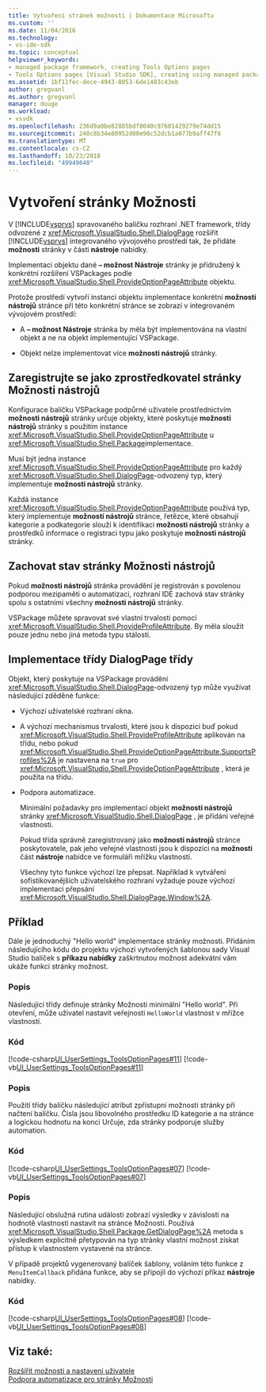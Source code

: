 ```yaml
---
title: Vytvoření stránek možnosti | Dokumentace Microsoftu
ms.custom: ''
ms.date: 11/04/2016
ms.technology:
- vs-ide-sdk
ms.topic: conceptual
helpviewer_keywords:
- managed package framework, creating Tools Options pages
- Tools Options pages [Visual Studio SDK], creating using managed package framework
ms.assetid: 1bf11fec-dece-4943-8053-6de1483c43eb
author: gregvanl
ms.author: gregvanl
manager: douge
ms.workload:
- vssdk
ms.openlocfilehash: 236d9a0be82885bdf8040c97601429279e74dd15
ms.sourcegitcommit: 240c8b34e80952d00e90c52dcb1a077b9aff47f6
ms.translationtype: MT
ms.contentlocale: cs-CZ
ms.lasthandoff: 10/23/2018
ms.locfileid: "49949640"
---
```

# <a name="create-options-pages"></a>Vytvoření stránky Možnosti
V [!INCLUDE[vsprvs](../../code-quality/includes/vsprvs_md.md)] spravovaného balíčku rozhraní .NET framework, třídy odvozené z <xref:Microsoft.VisualStudio.Shell.DialogPage> rozšířit [!INCLUDE[vsprvs](../../code-quality/includes/vsprvs_md.md)] integrovaného vývojového prostředí tak, že přidáte **možnosti** stránky v části **nástroje** nabídky.  
  
 Implementaci objektu dané **– možnost Nástroje** stránky je přidružený k konkrétní rozšíření VSPackages podle <xref:Microsoft.VisualStudio.Shell.ProvideOptionPageAttribute> objektu.  
  
 Protože prostředí vytvoří instanci objektu implementace konkrétní **možnosti nástrojů** stránce při této konkrétní stránce se zobrazí v integrovaném vývojovém prostředí:  
  
-   A **– možnost Nástroje** stránka by měla být implementována na vlastní objekt a ne na objekt implementující VSPackage.  
  
-   Objekt nelze implementovat více **možnosti nástrojů** stránky.  
  
## <a name="register-as-a-tools-options-page-provider"></a>Zaregistrujte se jako zprostředkovatel stránky Možnosti nástrojů  
 Konfigurace balíčku VSPackage podpůrné uživatele prostřednictvím **možnosti nástrojů** stránky určuje objekty, které poskytuje **možnosti nástrojů** stránky s použitím instance <xref:Microsoft.VisualStudio.Shell.ProvideOptionPageAttribute> u <xref:Microsoft.VisualStudio.Shell.Package>implementace.  
  
 Musí být jedna instance <xref:Microsoft.VisualStudio.Shell.ProvideOptionPageAttribute> pro každý <xref:Microsoft.VisualStudio.Shell.DialogPage>-odvozený typ, který implementuje **možnosti nástrojů** stránky.  
  
 Každá instance <xref:Microsoft.VisualStudio.Shell.ProvideOptionPageAttribute> používá typ, který implementuje **možnosti nástrojů** stránce, řetězce, které obsahují kategorie a podkategorie slouží k identifikaci **možnosti nástrojů** stránky a prostředků informace o registraci typu jako poskytuje **možnosti nástrojů** stránky.  
  
## <a name="persist-tools-options-page-state"></a>Zachovat stav stránky Možnosti nástrojů  
 Pokud **možnosti nástrojů** stránka provádění je registrován s povolenou podporou mezipaměti o automatizaci, rozhraní IDE zachová stav stránky spolu s ostatními všechny **možnosti nástrojů** stránky.  
  
 VSPackage můžete spravovat své vlastní trvalosti pomocí <xref:Microsoft.VisualStudio.Shell.ProvideProfileAttribute>. By měla sloužit pouze jednu nebo jiná metoda typu stálosti.  
  
## <a name="implement-dialogpage-class"></a>Implementace třídy DialogPage třídy  
 Objekt, který poskytuje na VSPackage provádění <xref:Microsoft.VisualStudio.Shell.DialogPage>-odvozený typ může využívat následující zděděné funkce:  
  
- Výchozí uživatelské rozhraní okna.  
  
- A výchozí mechanismus trvalosti, které jsou k dispozici buď pokud <xref:Microsoft.VisualStudio.Shell.ProvideProfileAttribute> aplikován na třídu, nebo pokud <xref:Microsoft.VisualStudio.Shell.ProvideOptionPageAttribute.SupportsProfiles%2A> je nastavena na `true` pro <xref:Microsoft.VisualStudio.Shell.ProvideOptionPageAttribute> , která je použita na třídu.  
  
- Podpora automatizace.  
  
  Minimální požadavky pro implementaci objekt **možnosti nástrojů** stránky <xref:Microsoft.VisualStudio.Shell.DialogPage> , je přidání veřejné vlastnosti.  
  
  Pokud třída správně zaregistrovaný jako **možnosti nástrojů** stránce poskytovatele, pak jeho veřejné vlastnosti jsou k dispozici na **možnosti** část **nástroje** nabídce ve formuláři mřížku vlastností.  
  
  Všechny tyto funkce výchozí lze přepsat. Například k vytváření sofistikovanějších uživatelského rozhraní vyžaduje pouze výchozí implementaci přepsání <xref:Microsoft.VisualStudio.Shell.DialogPage.Window%2A>.  
  
## <a name="example"></a>Příklad  
 Dále je jednoduchý "Hello world" implementace stránky možnosti. Přidáním následujícího kódu do projektu výchozí vytvořených šablonou sady Visual Studio balíček s **příkazu nabídky** zaškrtnutou možnost adekvátní vám ukáže funkci stránky možnost.  
  
### <a name="description"></a>Popis  
 Následující třídy definuje stránky Možnosti minimální "Hello world". Při otevření, může uživatel nastavit veřejnosti `HelloWorld` vlastnost v mřížce vlastností.  
  
### <a name="code"></a>Kód  
 [!code-csharp[UI_UserSettings_ToolsOptionPages#11](../../extensibility/internals/codesnippet/CSharp/creating-options-pages_1.cs)]
 [!code-vb[UI_UserSettings_ToolsOptionPages#11](../../extensibility/internals/codesnippet/VisualBasic/creating-options-pages_1.vb)]  
  
### <a name="description"></a>Popis  
 Použití třídy balíčku následující atribut zpřístupní možnosti stránky při načtení balíčku. Čísla jsou libovolného prostředku ID kategorie a na stránce a logickou hodnotu na konci Určuje, zda stránky podporuje služby automation.  
  
### <a name="code"></a>Kód  
 [!code-csharp[UI_UserSettings_ToolsOptionPages#07](../../extensibility/internals/codesnippet/CSharp/creating-options-pages_2.cs)]
 [!code-vb[UI_UserSettings_ToolsOptionPages#07](../../extensibility/internals/codesnippet/VisualBasic/creating-options-pages_2.vb)]  
  
### <a name="description"></a>Popis  
 Následující obslužná rutina události zobrazí výsledky v závislosti na hodnotě vlastnosti nastavit na stránce Možnosti. Používá <xref:Microsoft.VisualStudio.Shell.Package.GetDialogPage%2A> metoda s výsledkem explicitně přetypován na typ stránky vlastní možnost získat přístup k vlastnostem vystavené na stránce.  
  
 V případě projektů vygenerovaný balíček šablony, voláním této funkce z `MenuItemCallback` přidána funkce, aby se připojil do výchozí příkaz **nástroje** nabídky.  
  
### <a name="code"></a>Kód  
 [!code-csharp[UI_UserSettings_ToolsOptionPages#08](../../extensibility/internals/codesnippet/CSharp/creating-options-pages_3.cs)]
 [!code-vb[UI_UserSettings_ToolsOptionPages#08](../../extensibility/internals/codesnippet/VisualBasic/creating-options-pages_3.vb)]  
  
## <a name="see-also"></a>Viz také:  
 [Rozšířit možnosti a nastavení uživatele](../../extensibility/extending-user-settings-and-options.md)   
 [Podpora automatizace pro stránky Možnosti](../../extensibility/internals/automation-support-for-options-pages.md)